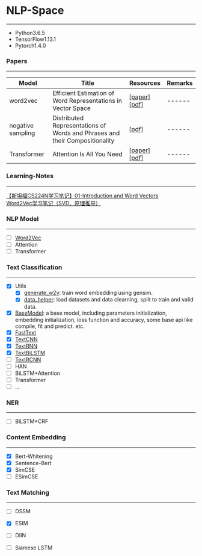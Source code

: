 # NLP-Space
---
* Python3.6.5
* TensorFlow1.13.1
* Pytorch1.4.0


### Papers
---

| Model | Title | Resources | Remarks |
|-------|----------|------------|------|
|word2vec|Efficient Estimation of Word Representations in Vector Space|[[paper]](https://arxiv.org/pdf/1301.3781.pdf) [[pdf]](./papers/Efficient-Estimation-of-Word-Representations-in-Vector-Space.pdf)|------|
|negative sampling|Distributed Representations of Words and Phrases and their Compositionality | [[pdf]](./papers/5021-distributed-representations-of-words-and-phrases-and-their-compositionality.pdf)|------|
|Transformer|Attention Is All You Need|[[paper]](https://arxiv.org/abs/1706.03762) [[pdf]](./papers/Attention-is-all-your-need.pdf)|------|

### Learning-Notes
---

[【斯坦福CS224N学习笔记】01-Introduction and Word Vectors](https://zhuanlan.zhihu.com/p/147889351)  
[Word2Vec学习笔记（SVD、原理推导）](https://zhuanlan.zhihu.com/p/148779268)


### NLP Model
---
* [ ] [Word2Vec](./NLP/word2vec)
* [ ] Attention
* [ ] Transformer

### Text Classification
---
* [x] Utils
    * [x] [generate_w2v](./text_classification/utils/generate_w2v.py): train word embedding using gensim.
    * [x] [data_helper](./text_classification/utils/data_helper.py): load datasets and data clearning, split to train and valid data.
* [x] [BaseModel](./text_classification/models/BaseModel.py): a base model, including parameters initialization, embedding initialization, loss function and accuracy, some base api like compile, fit and predict. etc.
* [x] [FastText](./text_classification/models/FastText.py)
* [x] [TextCNN](./text_classification/models/TextCNN.py)
* [x] [TextRNN](./text_classification/models/TextRNN.py)
* [x] [TextBiLSTM](./text_classification/models/TextBiLSTM.py)
* [ ] [TextRCNN](./text_classification/models/TextRCNN.py)
* [ ] HAN
* [ ] BiLSTM+Attention
* [ ] Transformer
* [ ] ...

### NER
---
* [ ] BiLSTM+CRF

### Content Embedding
---
* [x] Bert-Whitening
* [x] Sentence-Bert
* [x] SimCSE
* [ ] ESimCSE

### Text Matching
---
* [ ] DSSM
* [x] ESIM
* [ ] DIIN
* [ ] Siamese LSTM

